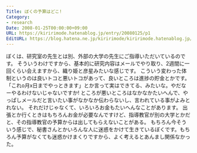 ```yaml
---
Title: ぼくの予算はどこ!
Category:
- research
Date: 2008-01-25T00:00:00+09:00
URL: https://kiririmode.hatenablog.jp/entry/20080125/p1
EditURL: https://blog.hatena.ne.jp/kiririmode/kiririmode.hatenablog.jp/atom/entry/8454420450078215585
---
```



ぼくは、研究室の先生とは別、外部の大学の先生にご指導いただいているのです。
そういうわけですから、基本的に研究内容はメールでやり取り、2週間に一回くらい会えますから、織り姫と彦星みたいな感じです。
こういう変わった体制というのは良いトコと悪いトコがあって、良いところは進捗の貯金とかです。「これo月x日までやっときます」とか言って実はできてる、みたいな。やだなーやるわけないじゃないですか!
ところが悪いところはなかなかたいへんで、やっぱしメールだと言いたい事がなかなか伝わらないし、言われている事がよみとれない。
それだけじゃなくて、いろいろお金もたいへんなことがあります。
出張とか行くときはもちろんお金が必要なんですけど、指導教官が別の大学とかだと、その指導教官の予算からは出してもらえないことがある。
もちろん今そういう感じで、秘書さんとかいろんな人に迷惑をかけて生きているぼくです。もちろん予算がなくても迷惑かけまくりですから、よく考えるとあんまし関係なかった。
